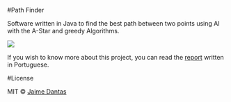 #Path Finder

Software written in Java to find the best path between two points using AI with the A-Star and greedy Algorithms.

![](https://github.com/jaimedantas/PathFinder/blob/master/busca_A_star.png)

If you wish to know more about this project, you can read the [report](https://github.com/jaimedantas/PathFinder/blob/master/IA_Jaime_Dantas.pdf) written in Portuguese.

#License

MIT © [Jaime Dantas](jaimedantas.ddns.net)
